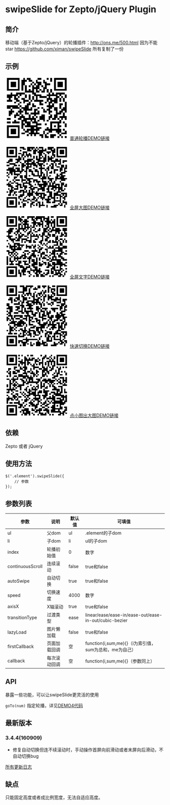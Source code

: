 # swipeSlide for Zepto/jQuery Plugin

## 简介

移动端（基于Zepto/jQuery）的轮播插件：<http://ons.me/500.html>
因为不能star https://github.com/ximan/swipeSlide  所有复制了一份
## 示例

![扫一扫](website.png)
[普通轮播DEMO链接](http://ximan.github.io/swipeSlide/index.html)

![扫一扫](website-pic.png)
[全屏大图DEMO链接](http://ximan.github.io/swipeSlide/full-screen-pic.html)

![扫一扫](website-text.png)
[全屏文字DEMO链接](http://ximan.github.io/swipeSlide/full-screen-text.html)

![扫一扫](website-switch.png)
[快速切换DEMO链接](http://ximan.github.io/swipeSlide/index-switch.html)

![扫一扫](website-comment.png)
[点小图出大图DEMO链接](http://ximan.github.io/swipeSlide/comment-thumbnails.html)

## 依赖

Zepto 或者 jQuery

## 使用方法

````
$('.element').swipeSlide({
    // 参数
});
````

## 参数列表

|       参数        |   说明   |  默认值 |      可填值     |
|------------------|----------|--------|----------------|
| ul               | 父dom    | ul     | .element的子dom |
| li               | 子dom    | li     | ul的子dom       |
| index            | 轮播初始值 | 0     | 数字       |
| continuousScroll | 连续滚动   | false | true和false |
| autoSwipe        | 自动切换   | true  | true和false |
| speed            | 切换速度   | 4000  | 数字        |
| axisX            | X轴滚动   | true   | true和false |
| transitionType   | 过渡类型   | ease  | linear/ease/ease-in/ease-out/ease-in-out/cubic-bezier |
| lazyLoad         | 图片懒加载 | false | true和false |
| firstCallback    | 页面加载回调| 空    | function(i,sum,me){}（i为索引值，sum为总和，me为自己） |
| callback         | 每次滚动回调| 空    | function(i,sum,me){}（参数同上） |

## API

暴露一些功能，可以让swipeSlide更灵活的使用

`goTo(num)` 指定轮播，详见[DEMO4代码](index-switch.html)

## 最新版本

### 3.4.4(160909)

* 修复自动切换但连不续滚动时，手动操作首屏向前滑动或者末屏向后滑动，不自动切换bug

[所有更新日志](Changelog.md)

## 缺点

只能固定高度或者成比例宽度，无法自适应高度。
